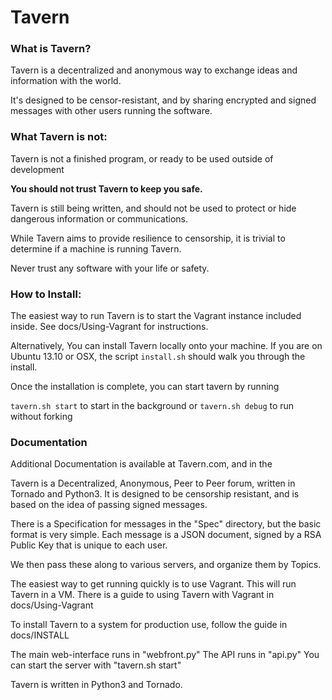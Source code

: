 
# Tavern 

### What is Tavern?

Tavern is a decentralized and anonymous way to exchange ideas and information with the world.

It's designed to be censor-resistant, and by sharing encrypted and signed messages with other users running the software.

### What Tavern is not:

Tavern is not a finished program, or ready to be used outside of development

**You should not trust Tavern to keep you safe.**

Tavern is still being written, and should not be used to protect or hide dangerous information or communications.

While Tavern aims to provide resilience to censorship, it is trivial to determine if a machine is running Tavern.

Never trust any software with your life or safety.

### How to Install:

The easiest way to run Tavern is to start the Vagrant instance included inside.
See docs/Using-Vagrant for instructions.

Alternatively, You can install Tavern locally onto your machine.
If you are on Ubuntu 13.10 or OSX, the script `install.sh` should walk you through the install.

Once the installation is complete, you can start tavern by running 

`tavern.sh start` to start in the background 
or 
`tavern.sh debug` to run without forking


### Documentation

Additional Documentation is available at Tavern.com, and in the 

Tavern is a Decentralized, Anonymous, Peer to Peer forum, written in Tornado and Python3.
It is designed to be censorship resistant, and is based on the idea of passing signed messages.

There is a Specification for messages in the "Spec" directory, but the basic format is very simple.
Each message is a JSON document, signed by a RSA Public Key that is unique to each user.

We then pass these along to various servers, and organize them by Topics.




The easiest way to get running quickly is to use Vagrant. This will run Tavern in a VM.
There is a guide to using Tavern with Vagrant in docs/Using-Vagrant

To install Tavern to a system for production use, follow the guide in docs/INSTALL

The main web-interface runs in "webfront.py"
The API runs in "api.py"
You can start the server with "tavern.sh start"

Tavern is written in Python3 and Tornado.
